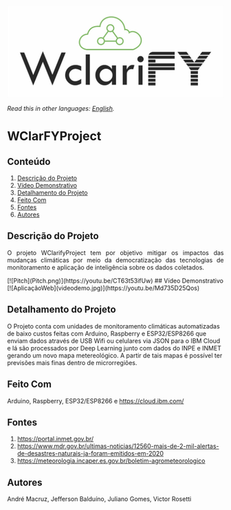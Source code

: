 ![WClarifyProject](WClarify.jpeg)

*Read this in other languages: [English](README-EN_US.md).*

# WClarFYProject

## Conteúdo
1. [Descrição do Projeto](#Descrição-do-Projeto)
1. [Vídeo Demonstrativo](#Vídeo-Demonstrativo)
1. [Detalhamento do Projeto](#Detalhamento-do-Projeto)
1. [Feito Com](#Feito-com)
1. [Fontes](#Fontes)
1. [Autores](#Autores)


## Descrição do Projeto
<p align="justify"> O projeto WClarifyProject tem por objetivo mitigar os impactos das mudanças climáticas por meio da democratização das tecnologias de monitoramento e aplicação de inteligência sobre os dados coletados.</p>
[![Pitch](Pitch.png)](https://youtu.be/CT63t53ifUw)
## Vídeo Demonstrativo
[![AplicaçãoWeb](videodemo.jpg)](https://youtu.be/Md735D25Qos)

## Detalhamento do Projeto
  O Projeto conta com unidades de monitoramento climáticas automatizadas de baixo custos feitas com Arduino, Raspberry e ESP32/ESP8266 que enviam dados através de USB Wifi ou celulares via JSON para o IBM Cloud e lá são processados por Deep Learning junto com dados do INPE e INMET gerando um novo mapa metereológico.
  A partir de tais mapas é possível ter previsões mais finas dentro de microrregiões.
  
## Feito Com
Arduino, Raspberry, ESP32/ESP8266 e https://cloud.ibm.com/

## Fontes
  1. https://portal.inmet.gov.br/
  1. https://www.mdr.gov.br/ultimas-noticias/12560-mais-de-2-mil-alertas-de-desastres-naturais-ja-foram-emitidos-em-2020
  1. https://meteorologia.incaper.es.gov.br/boletim-agrometeorologico
  
## Autores
  André Macruz, Jefferson Balduíno, Juliano Gomes, Victor Rosetti
